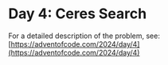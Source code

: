 # Day 4: Ceres Search

For a detailed description of the problem, see:
[https://adventofcode.com/2024/day/4](https://adventofcode.com/2024/day/4)
